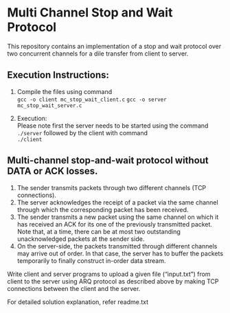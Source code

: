 # Multi Channel Stop and Wait Protocol

This repository contains an implementation of a stop and wait protocol over two concurrent channels for a dile transfer from client to server.

## Execution Instructions:

1. Compile the files using command<br/>
     `gcc -o client mc_stop_wait_client.c`
     `gcc -o server mc_stop_wait_server.c`

2. Execution:<br/>
Please note first the server needs to be started using the command<br/>
    `./server`
followed by the client with command<br/>
    `./client`
 
## Multi-channel stop-and-wait protocol without DATA or ACK losses.
1. The sender transmits packets through two different channels (TCP connections).
2. The server acknowledges the receipt of a packet via the same channel through which the
corresponding packet has been received.
3. The sender transmits a new packet using the same channel on which it has received an ACK for its
one of the previously transmitted packet. Note that, at a time, there can be at most two outstanding
unacknowledged packets at the sender side.
4. On the server-side, the packets transmitted through different channels may arrive out of order. In
that case, the server has to buffer the packets temporarily to finally construct in-order data stream.

Write client and server programs to upload a given file (“input.txt”) from client to the server using
ARQ protocol as described above by making TCP connections between the client and the server.

For detailed solution explanation, refer readme.txt
